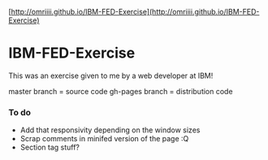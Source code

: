 [http://omriiii.github.io/IBM-FED-Exercise](http://omriiii.github.io/IBM-FED-Exercise)


# IBM-FED-Exercise
This was an exercise given to me by a web developer at IBM!

master branch = source code
gh-pages branch = distribution code


### To do
* Add that responsivity depending on the window sizes
* Scrap comments in minifed version of the page :Q
* Section tag stuff?
